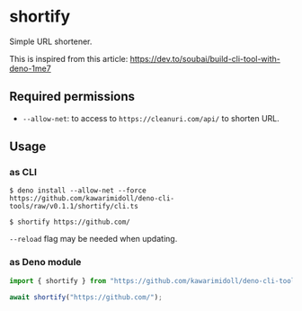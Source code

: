 # shortify

Simple URL shortener.

This is inspired from this article:
https://dev.to/soubai/build-cli-tool-with-deno-1me7

## Required permissions

- `--allow-net`: to access to `https://cleanuri.com/api/` to shorten URL.

## Usage

### as CLI

```
$ deno install --allow-net --force https://github.com/kawarimidoll/deno-cli-tools/raw/v0.1.1/shortify/cli.ts

$ shortify https://github.com/
```

`--reload` flag may be needed when updating.

### as Deno module

```ts
import { shortify } from "https://github.com/kawarimidoll/deno-cli-tools/raw/v0.1.1/shortify/mod.ts";

await shortify("https://github.com/");
```

